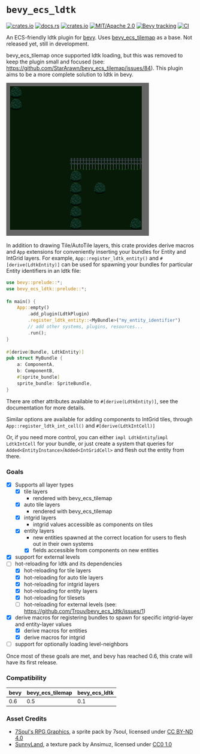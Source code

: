 # `bevy_ecs_ldtk`
[![crates.io](https://img.shields.io/crates/v/bevy_ecs_ldtk)](https://crates.io/crates/bevy_ecs_ldtk)
[![docs.rs](https://docs.rs/bevy_ecs_ldtk/badge.svg)](https://docs.rs/bevy_ecs_ldtk)
[![crates.io](https://img.shields.io/crates/d/bevy_ecs_ldtk)](https://crates.io/crates/bevy_ecs_ldtk)
[![MIT/Apache 2.0](https://img.shields.io/badge/license-MIT%2FApache-blue.svg)](./LICENSE)
[![Bevy tracking](https://img.shields.io/badge/Bevy%20tracking-released%20version-lightblue)](https://github.com/bevyengine/bevy/blob/main/docs/plugins_guidelines.md#main-branch-tracking)
[![CI](https://github.com/Trouv/bevy_ecs_ldtk/actions/workflows/ci.yml/badge.svg)](https://github.com/Trouv/bevy_ecs_ldtk/actions/workflows/ci.yml)

An ECS-friendly ldtk plugin for [bevy](https://github.com/bevyengine/bevy).
Uses [bevy_ecs_tilemap](https://github.com/StarArawn/bevy_ecs_tilemap) as a
base.
Not released yet, still in development.

bevy_ecs_tilemap once supported ldtk loading, but this was removed to keep the
plugin small and focused (see:
https://github.com/StarArawn/bevy_ecs_tilemap/issues/84).
This plugin aims to be a more complete solution to ldtk in bevy.

![screenshot](repo/screenshot.png)

In addition to drawing Tile/AutoTile layers, this crate provides derive macros
and `App` extensions for conveniently inserting your bundles for Entity and
IntGrid layers.
For example, `App::register_ldtk_entity()` and `#[derive(LdtkEntity)]` can be
used for spawning your bundles for particular Entity identifiers in an ldtk
file:

```rust
use bevy::prelude::*;
use bevy_ecs_ldtk::prelude::*;

fn main() {
    App::empty()
        .add_plugin(LdtkPlugin)
        .register_ldtk_entity::<MyBundle>("my_entity_identifier")
        // add other systems, plugins, resources...
        .run();
}

#[derive(Bundle, LdtkEntity)]
pub struct MyBundle {
    a: ComponentA,
    b: ComponentB,
    #[sprite_bundle]
    sprite_bundle: SpriteBundle,
}
```

There are other attributes available to `#[derive(LdtkEntity)]`, see the documentation for more details.

Similar options are available for adding components to IntGrid tiles, through
`App::register_ldtk_int_cell()` and `#[derive(LdtkIntCell)]`

Or, if you need more control, you can either `impl LdtkEntity`/`impl
LdtkIntCell` for your bundle, or just create a system that queries for
`Added<EntityInstance>`/`Added<IntGridCell>` and flesh out the entity from
there.

### Goals
- [x] Supports all layer types
  - [x] tile layers
    - rendered with bevy_ecs_tilemap
  - [x] auto tile layers
    - rendered with bevy_ecs_tilemap
  - [x] intgrid layers
    - intgrid values accessible as components on tiles
  - [x] entity layers
    - new entities spawned at the correct location for users to flesh out in their own systems
    - [x] fields accessible from components on new entities
- [x] support for external levels
- [ ] hot-reloading for ldtk and its dependencies
  - [x] hot-reloading for tile layers
  - [x] hot-reloading for auto tile layers
  - [x] hot-reloading for intgrid layers
  - [x] hot-reloading for entity layers
  - [x] hot-reloading for tilesets
  - [ ] hot-reloading for external levels (see: https://github.com/Trouv/bevy_ecs_ldtk/issues/1)
- [x] derive macros for registering bundles to spawn for specific intgrid-layer and entity-layer values
  - [x] derive macros for entities
  - [x] derive macros for intgrid
- [ ] support for optionally loading level-neighbors

Once most of these goals are met, and bevy has reached 0.6, this crate will have its first release.

### Compatibility
| bevy | bevy_ecs_tilemap | bevy_ecs_ldtk |
| --- | --- | --- |
| 0.6 | 0.5 | 0.1 |

### Asset Credits
- [7Soul's RPG Graphics](https://7soul.itch.io/7souls-rpg-graphics-pack-1-icons), a sprite pack by 7soul, licensed under [CC BY-ND 4.0](https://creativecommons.org/licenses/by-nd/4.0/)
- [SunnyLand](https://ansimuz.itch.io/sunny-land-pixel-game-art), a texture pack by Ansimuz, licensed under [CC0 1.0](https://creativecommons.org/publicdomain/zero/1.0/)

